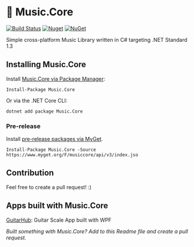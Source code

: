 # :musical_note: Music.Core

[![Build Status](https://dev.azure.com/FrediMachado/Music.Core/_apis/build/status/Music.Core-CI?branchName=master)](https://dev.azure.com/FrediMachado/Music.Core/_build/latest?definitionId=8&branchName=master)
[![Nuget](https://img.shields.io/nuget/v/Music.Core.svg)](https://www.nuget.org/packages/Music.Core)
[![NuGet](https://img.shields.io/nuget/dt/Music.Core.svg)](https://www.nuget.org/packages/Music.Core)

Simple cross-platform Music Library written in C# targeting .NET Standard 1.3

## Installing Music.Core

Install [Music.Core via Package Manager](https://www.nuget.org/packages/Music.Core):

    Install-Package Music.Core

Or via the .NET Core CLI:

    dotnet add package Music.Core

### Pre-release

Install [pre-release packages via MyGet](https://www.myget.org/gallery/musiccore).

    Install-Package Music.Core -Source https://www.myget.org/F/musiccore/api/v3/index.jso

## Contribution

Feel free to create a pull request! :)

## Apps built with Music.Core

[GuitarHub](https://github.com/fredimachado/GuitarHub): Guitar Scale App built with WPF

_Built something with Music.Core? Add to this Readme file and create a pull request._
